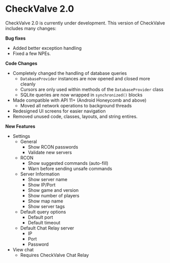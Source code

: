 CheckValve 2.0
==============

CheckValve 2.0 is currently under development.  This version of CheckValve includes many changes:

**Bug fixes**
- Added better exception handling
- Fixed a few NPEs.

**Code Changes**
- Completely changed the handling of database queries
  - `DatabaseProvider` instances are now opened and closed more cleanly
  - Cursors are only used within methods of the `DatabaseProvider` class
  - SQLite queries are now wrapped in `synchronized()` blocks
- Made compatible with API 11+ (Android Honeycomb and above)
  - Moved all network operations to background threads
- Redesigned UI screens for easier navigation
- Removed unused code, classes, layouts, and string entires.

**New Features**
- Settings
  - General
    - Show RCON passwords
    - Validate new servers
  - RCON
    - Show suggested commands (auto-fill)
    - Warn before sending unsafe commands
  - Server Information
    - Show server name
    - Show IP/Port
    - Show game and version
    - Show number of players
    - Show map name
    - Show server tags
  - Default query options
    - Default port
    - Default timeout
  - Default Chat Relay server
    - IP
    - Port
    - Password
- View chat
  - Requires CheckValve Chat Relay

